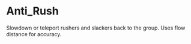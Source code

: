 # Anti_Rush
Slowdown or teleport rushers and slackers back to the group. Uses flow distance for accuracy.
